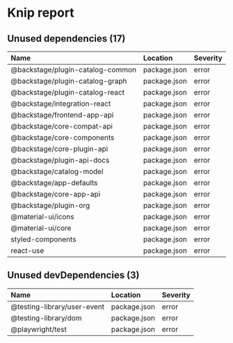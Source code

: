 # Knip report

## Unused dependencies (17)

| Name                             | Location     | Severity |
| :------------------------------- | :----------- | :------- |
| @backstage/plugin-catalog-common | package.json | error    |
| @backstage/plugin-catalog-graph  | package.json | error    |
| @backstage/plugin-catalog-react  | package.json | error    |
| @backstage/integration-react     | package.json | error    |
| @backstage/frontend-app-api      | package.json | error    |
| @backstage/core-compat-api       | package.json | error    |
| @backstage/core-components       | package.json | error    |
| @backstage/core-plugin-api       | package.json | error    |
| @backstage/plugin-api-docs       | package.json | error    |
| @backstage/catalog-model         | package.json | error    |
| @backstage/app-defaults          | package.json | error    |
| @backstage/core-app-api          | package.json | error    |
| @backstage/plugin-org            | package.json | error    |
| @material-ui/icons               | package.json | error    |
| @material-ui/core                | package.json | error    |
| styled-components                | package.json | error    |
| react-use                        | package.json | error    |

## Unused devDependencies (3)

| Name                        | Location     | Severity |
| :-------------------------- | :----------- | :------- |
| @testing-library/user-event | package.json | error    |
| @testing-library/dom        | package.json | error    |
| @playwright/test            | package.json | error    |
